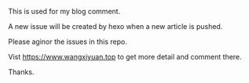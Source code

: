This is used for my blog comment.

A new issue will be created by hexo when a new article is pushed.

Please aginor the issues in this repo.

Vist https://www.wangxiyuan.top to get more detail and comment there.

Thanks.
